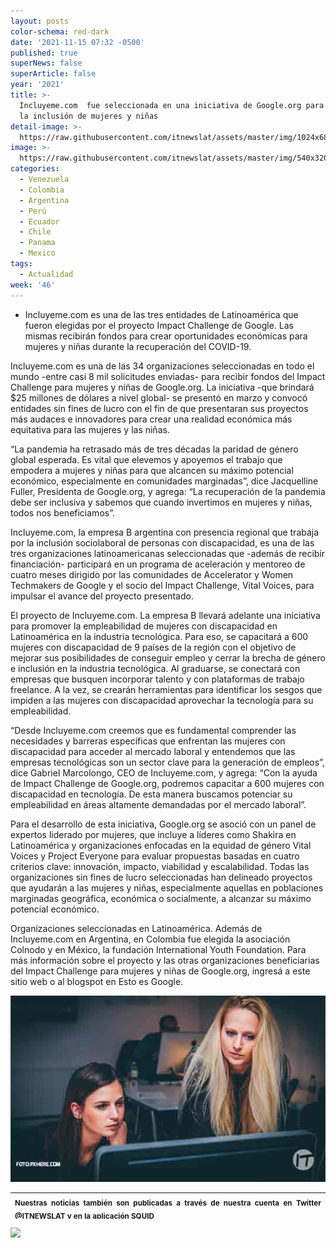 ```yaml
---
layout: posts
color-schema: red-dark
date: '2021-11-15 07:32 -0500'
published: true
superNews: false
superArticle: false
year: '2021'
title: >-
  Incluyeme.com  fue seleccionada en una iniciativa de Google.org para ayudar en
  la inclusión de mujeres y niñas
detail-image: >-
  https://raw.githubusercontent.com/itnewslat/assets/master/img/1024x680/Mujeres-Ejecutivas-g.jpg
image: >-
  https://raw.githubusercontent.com/itnewslat/assets/master/img/540x320/Mujeres-Ejecutivas-p.jpg
categories:
  - Venezuela
  - Colombia
  - Argentina
  - Perú
  - Ecuador
  - Chile
  - Panama
  - Mexico
tags:
  - Actualidad
week: '46'
---
```

- Incluyeme.com es una de las tres entidades de Latinoamérica que fueron elegidas por el  proyecto Impact Challenge de Google. Las mismas recibirán fondos para crear oportunidades económicas para mujeres y niñas durante la recuperación del COVID-19.

Incluyeme.com es una de las 34 organizaciones seleccionadas en todo el mundo -entre casi 8 mil solicitudes enviadas- para recibir fondos del Impact Challenge para mujeres y niñas de Google.org. La iniciativa -que brindará $25 millones de dólares a nivel global- se presentó en marzo y convocó entidades sin fines de lucro con el fin de que presentaran sus proyectos más audaces e innovadores para crear una realidad económica más equitativa para las mujeres y las niñas.

“La pandemia ha retrasado más de tres décadas la paridad de género global esperada. Es vital que elevemos y apoyemos el trabajo que empodera a mujeres y niñas para que alcancen su máximo potencial económico, especialmente en comunidades marginadas”, dice Jacquelline Fuller, Presidenta de Google.org, y agrega: “La recuperación de la pandemia debe ser inclusiva y sabemos que cuando invertimos en mujeres y niñas, todos nos beneficiamos”.  

Incluyeme.com, la empresa B argentina con presencia regional que trabaja por la inclusión sociolaboral de personas con discapacidad, es una de las tres organizaciones latinoamericanas seleccionadas que -además de recibir financiación- participará en un programa de aceleración y mentoreo de cuatro meses dirigido por las comunidades de Accelerator y Women Techmakers de Google y el socio del Impact Challenge, Vital Voices, para impulsar el avance del proyecto presentado. 

El proyecto de Incluyeme.com. La empresa B  llevará adelante una iniciativa para promover la empleabilidad de mujeres con discapacidad en Latinoamérica en la industria tecnológica. Para eso, se capacitará a 600 mujeres con discapacidad de 9 países de la región con el objetivo de mejorar sus posibilidades de conseguir empleo y cerrar la brecha de género e inclusión  en la industria tecnológica. Al graduarse, se conectará con empresas que busquen incorporar talento y con plataformas de trabajo freelance. A la vez, se crearán herramientas para identificar los sesgos que impiden a las mujeres con discapacidad aprovechar la tecnología para su empleabilidad.

“Desde Incluyeme.com creemos que es fundamental comprender las necesidades y barreras específicas que enfrentan las mujeres con discapacidad para acceder al mercado laboral y entendemos que las empresas tecnológicas son un sector clave para la generación de empleos”, dice Gabriel Marcolongo, CEO de Incluyeme.com, y agrega: “Con la ayuda de Impact Challenge de Google.org, podremos capacitar a 600 mujeres con discapacidad en tecnología. De esta manera buscamos potenciar su empleabilidad en áreas altamente demandadas por el mercado laboral”. 

Para el desarrollo de esta iniciativa, Google.org se asoció con un panel de expertos liderado por mujeres, que incluye a líderes como Shakira en Latinoamérica y organizaciones enfocadas en la equidad de género Vital Voices y Project Everyone para evaluar propuestas basadas en cuatro criterios clave: innovación, impacto, viabilidad y escalabilidad. Todas las organizaciones sin fines de lucro seleccionadas han delineado proyectos que ayudarán a las mujeres y niñas, especialmente aquellas en poblaciones marginadas geográfica, económica o socialmente, a alcanzar su máximo potencial económico. 

Organizaciones seleccionadas en Latinoamérica. Además de Incluyeme.com en Argentina, en Colombia fue elegida la asociación Colnodo y en México, la fundación International Youth Foundation. Para más información sobre el proyecto y las otras organizaciones beneficiarias del Impact Challenge para mujeres y niñas de Google.org, ingresá a este sitio web o al blogspot en Esto es Google. 

![](https://raw.githubusercontent.com/itnewslat/assets/master/img/540x320/Mujeres-Ejecutivas-p.jpg)

<table style="height: 42px;" width="569">
<tbody>
<tr>
<td style="text-align: justify;"><sub><strong>Nuestras noticias también son publicadas a través de nuestra cuenta en Twitter <a href="https://twitter.com/itnewslat?lang=es">@ITNEWSLAT</a> y en la aplicación <a href="https://squidapp.co/en/">SQUID</a></strong></sub></td>
</tr>
</tbody>
</table>

<img src="https://tracker.metricool.com/c3po.jpg?hash=56f88a41e39ab42c063cc51676587a04"/>